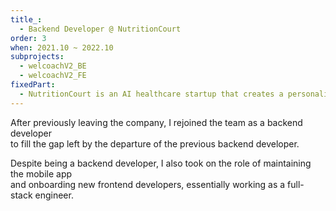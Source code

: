 ```yaml
---
title_:
  - Backend Developer @ NutritionCourt
order: 3
when: 2021.10 ~ 2022.10
subprojects:
  - welcoachV2_BE
  - welcoachV2_FE
fixedPart:
  - NutritionCourt is an AI healthcare startup that creates a personalized meal plan based on a user's health data.
---
```


After previously leaving the company, I rejoined the team as a backend developer<br>
to fill the gap left by the departure of the previous backend developer.

Despite being a backend developer, I also took on the role of maintaining the mobile app<br>
and onboarding new frontend developers,
essentially working as a full-stack engineer.
